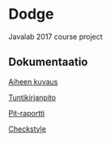 # Dodge
Javalab 2017 course project

## Dokumentaatio

[Aiheen kuvaus](dokumentaatio/aiheenKuvausJaRakenne.md)

[Tuntikirjanpito](dokumentaatio/tuntikirjanpito.md)

[Pit-raportti](https://htmlpreview.github.io/?https://github.com/jexniemi/Dodge/blob/master/dokumentaatio/pit/index.html)

[Checkstyle](https://htmlpreview.github.io/?https://github.com/jexniemi/Dodge/blob/master/dokumentaatio/site/checkstyle.html)
